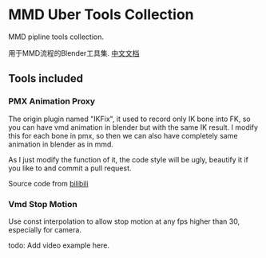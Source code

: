 # MMD Uber Tools Collection

MMD pipline tools collection.

用于MMD流程的Blender工具集. [中文文档](documents/README_zh.md)

## Tools included

### PMX Animation Proxy

The origin plugin named "IKFix", it used to record only IK bone into FK, so you can have vmd animation in blender but with the same IK result.
I modify this for each bone in pmx, so then we can also have completely same animation in blender as in mmd.

As I just modify the function of it, the code style will be ugly, beautify it if you like to and commit a pull request.

Source code from [bilibili](https://www.bilibili.com/video/BV1Za4y1C7rs/)

### Vmd Stop Motion

Use const interpolation to allow stop motion at any fps higher than 30, especially for camera.

todo: Add video example here.
